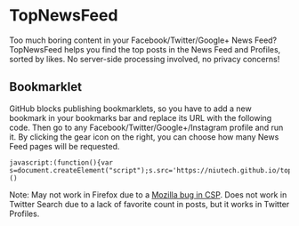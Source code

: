 TopNewsFeed
===========

Too much boring content in your Facebook/Twitter/Google+ News Feed? TopNewsFeed helps you find the top posts in the News Feed and Profiles, sorted by likes. No server-side processing involved, no privacy concerns!

Bookmarklet
-----------

GitHub blocks publishing bookmarklets, so you have to add a new bookmark in your bookmarks bar and replace its URL with the following code. Then go to any Facebook/Twitter/Google+/Instagram profile and run it. By clicking the gear icon on the right, you can choose how many News Feed pages will be requested.

    javascript:(function(){var s=document.createElement("script");s.src='https://niutech.github.io/topnewsfeed/topnewsfeed.min.js';document.body.appendChild(s);})()

Note: May not work in Firefox due to a [Mozilla bug in CSP](https://bugzilla.mozilla.org/show_bug.cgi?id=866522). Does not work in Twitter Search due to a lack of favorite count in posts, but it works in Twitter Profiles.
